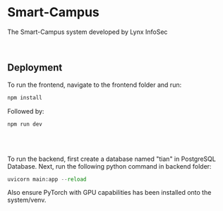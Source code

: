 # Smart-Campus
The Smart-Campus system developed by Lynx InfoSec

<br>

## Deployment

To run the frontend, navigate to the frontend folder and run:

```bash
npm install
```

Followed by:

```bash
npm run dev
```

<br>
<br>

To run the backend, first create a database named "tian" in PostgreSQL Database. Next, run the following python command in backend folder:

```python
uvicorn main:app --reload
```

Also ensure PyTorch with GPU capabilities has been installed onto the system/venv.